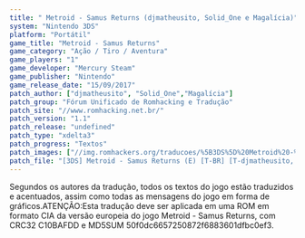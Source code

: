 ```yaml
---
title: " Metroid - Samus Returns (djmatheusito, Solid_One e Magalícia)"
system: "Nintendo 3DS"
platform: "Portátil"
game_title: "Metroid - Samus Returns"
game_category: "Ação / Tiro / Aventura"
game_players: "1"
game_developer: "Mercury Steam"
game_publisher: "Nintendo"
game_release_date: "15/09/2017"
patch_author: ["djmatheusito", "Solid_One","Magalícia"]
patch_group: "Fórum Unificado de Romhacking e Tradução"
patch_site: "//www.romhacking.net.br/"
patch_version: "1.1"
patch_release: "undefined"
patch_type: "xdelta3"
patch_progress: "Textos"
patch_images: ["//img.romhackers.org/traducoes/%5B3DS%5D%20Metroid%20-%20Samus%20Returns%20-%20FUT%20-%201.jpg","//img.romhackers.org/traducoes/%5B3DS%5D%20Metroid%20-%20Samus%20Returns%20-%20FUT%20-%202.jpg","//img.romhackers.org/traducoes/%5B3DS%5D%20Metroid%20-%20Samus%20Returns%20-%20FUT%20-%203.jpg"]
patch_file: "[3DS] Metroid - Samus Returns (E) [T-BR] [T-djmatheusito, Solid_One e Magalícia G-FUT] [V-1.1 A-2017].7z"
---
```

Segundos os autores da tradução, todos os textos do jogo estão traduzidos e acentuados, assim como todas as mensagens do jogo em forma de gráficos.ATENÇÃO:Esta tradução deve ser aplicada em uma ROM em formato CIA da versão europeia do jogo Metroid - Samus Returns, com CRC32 C10BAFDD e MD5SUM 50f0dc6657250872f6883601dfbc0ef3.